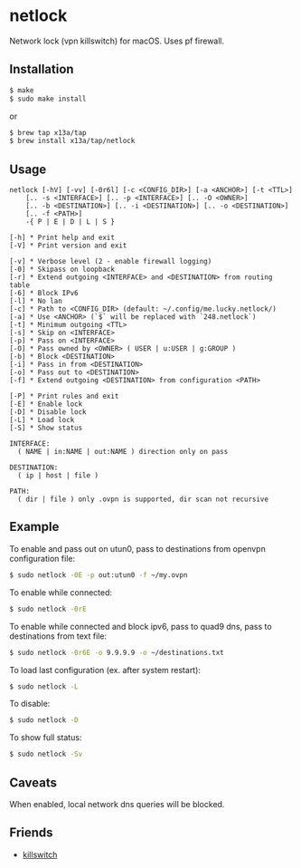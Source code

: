 # netlock

Network lock (vpn killswitch) for macOS. Uses pf firewall.

## Installation
```sh
$ make
$ sudo make install
```
or
```sh
$ brew tap x13a/tap
$ brew install x13a/tap/netlock
```

## Usage
```text
netlock [-hV] [-vv] [-0r6l] [-c <CONFIG_DIR>] [-a <ANCHOR>] [-t <TTL>]
	[.. -s <INTERFACE>] [.. -p <INTERFACE>] [.. -O <OWNER>]
	[.. -b <DESTINATION>] [.. -i <DESTINATION>] [.. -o <DESTINATION>]
	[.. -f <PATH>]
	-{ P | E | D | L | S }

[-h] * Print help and exit
[-V] * Print version and exit

[-v] * Verbose level (2 - enable firewall logging)
[-0] * Skipass on loopback
[-r] * Extend outgoing <INTERFACE> and <DESTINATION> from routing table
[-6] * Block IPv6
[-l] * No lan
[-c] * Path to <CONFIG_DIR> (default: ~/.config/me.lucky.netlock/)
[-a] * Use <ANCHOR> (`$` will be replaced with `248.netlock`)
[-t] * Minimum outgoing <TTL>
[-s] * Skip on <INTERFACE>
[-p] * Pass on <INTERFACE>
[-O] * Pass owned by <OWNER> ( USER | u:USER | g:GROUP )
[-b] * Block <DESTINATION>
[-i] * Pass in from <DESTINATION>
[-o] * Pass out to <DESTINATION>
[-f] * Extend outgoing <DESTINATION> from configuration <PATH>

[-P] * Print rules and exit
[-E] * Enable lock
[-D] * Disable lock
[-L] * Load lock
[-S] * Show status

INTERFACE:
  ( NAME | in:NAME | out:NAME ) direction only on pass

DESTINATION:
  ( ip | host | file )

PATH:
  ( dir | file ) only .ovpn is supported, dir scan not recursive
```

## Example

To enable and pass out on utun0, pass to destinations from openvpn 
configuration file:
```sh
$ sudo netlock -0E -p out:utun0 -f ~/my.ovpn
```

To enable while connected:
```sh
$ sudo netlock -0rE
```

To enable while connected and block ipv6, pass to quad9 dns, pass to 
destinations from text file:
```sh
$ sudo netlock -0r6E -o 9.9.9.9 -o ~/destinations.txt
```

To load last configuration (ex. after system restart):
```sh
$ sudo netlock -L
```

To disable:
```sh
$ sudo netlock -D
```

To show full status:
```sh
$ sudo netlock -Sv
```

## Caveats

When enabled, local network dns queries will be blocked.

## Friends
- [killswitch](https://github.com/vpn-kill-switch/killswitch)
